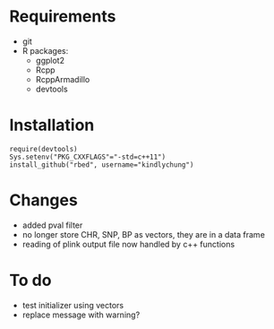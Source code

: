 # Requirements

* git
* R packages: 
    * ggplot2
    * Rcpp
    * RcppArmadillo
    * devtools

# Installation

    require(devtools)
    Sys.setenv("PKG_CXXFLAGS"="-std=c++11")
    install_github("rbed", username="kindlychung")


# Changes

* added pval filter
* no longer store CHR, SNP, BP as vectors, they are in a data frame
* reading of plink output file now handled by c++ functions

# To do

* test initializer using vectors
* replace message with warning?
